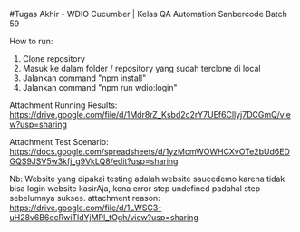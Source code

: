 #Tugas Akhir - WDIO Cucumber | Kelas QA Automation Sanbercode Batch 59

How to run:
1. Clone repository
2. Masuk ke dalam folder / repository yang sudah terclone di local
3. Jalankan command "npm install"
4. Jalankan command "npm run wdio:login" 

Attachment Running Results: https://drive.google.com/file/d/1Mdr8rZ_Ksbd2c2rY7UEf6Cllyj7DCGmQ/view?usp=sharing

Attachment Test Scenario: https://docs.google.com/spreadsheets/d/1yzMcmWOWHCXvOTe2bUd6EDGQS9JSV5w3kfj_g9VkLQ8/edit?usp=sharing

Nb: Website yang dipakai testing adalah website saucedemo karena tidak bisa login website kasirAja, kena error step undefined padahal step sebelumnya sukses. 
attachment reason: https://drive.google.com/file/d/1LWSC3-uH28v6B6ecRwiTldYjMPl_tOgh/view?usp=sharing